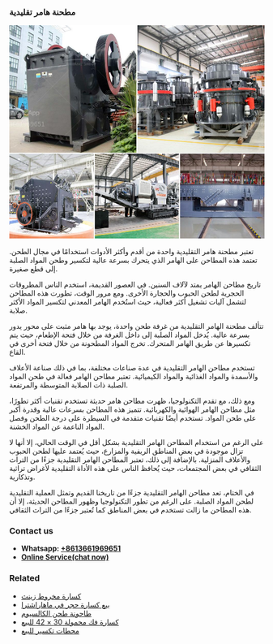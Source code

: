 <h3>مطحنة هامر تقليدية</h3><img src='1701854157.jpg' alt=''><p>تعتبر مطحنة هامر التقليدية واحدة من أقدم وأكثر الأدوات استخدامًا في مجال الطحن. تعتمد هذه المطاحن على الهامر الذي يتحرك بسرعة عالية لتكسير وطحن المواد الصلبة إلى قطع صغيرة.</p><p>تاريخ مطاحن الهامر يمتد لآلاف السنين. في العصور القديمة، استخدم الناس المطروقات الحجرية لطحن الحبوب والحجارة الأخرى. ومع مرور الوقت، تطورت هذه المطاحن لتشمل آليات تشغيل أكثر فعالية، حيث استُخدم الهامر المعدني لتكسير المواد الأكثر صلابة.</p><p>تتألف مطحنة الهامر التقليدية من غرفة طحن واحدة، يوجد بها هامر مثبت على محور يدور بسرعة عالية. يُدخل المواد الصلبة إلى داخل الغرفة من خلال فتحة الإطعام، حيث يتم تكسيرها عن طريق الهامر المتحرك. تخرج المواد المطحونة من خلال فتحة أخرى في القاع.</p><p>تستخدم مطاحن الهامر التقليدية في عدة صناعات مختلفة، بما في ذلك صناعة الأعلاف والأسمدة والمواد الغذائية والمواد الكيميائية. تعتبر مطاحن الهامر فعالة في طحن المواد الصلبة ذات الصلابة المتوسطة والمرتفعة.</p><p>ومع ذلك، مع تقدم التكنولوجيا، ظهرت مطاحن هامر حديثة تستخدم تقنيات أكثر تطورًا، مثل مطاحن الهامر الهوائية والكهربائية. تتميز هذه المطاحن بسرعات عالية وقدرة أكبر على طحن المواد. تستخدم أيضًا تقنيات متقدمة في السيطرة على درجة الطحن وفصل المواد الناعمة عن المواد الخشنة.</p><p>على الرغم من استخدام المطاحن الهامر التقليدية بشكل أقل في الوقت الحالي، إلا أنها لا تزال موجودة في بعض المناطق الريفية والمزارع، حيث يُعتمد عليها لطحن الحبوب والأعلاف المنزلية. بالإضافة إلى ذلك، تعتبر المطاحن الهامر التقليدية جزءًا من التراث الثقافي في بعض المجتمعات، حيث يُحافظ الناس على هذه الأداة التقليدية لأغراض تراثية وتذكارية.</p><p>في الختام، تعد مطاحن الهامر التقليدية جزءًا من تاريخنا القديم وتمثل العملية التقليدية لطحن المواد الصلبة. على الرغم من تطور التكنولوجيا وظهور المطاحن الحديثة، إلا أن هذه المطاحن ما زالت تستخدم في بعض المناطق كما تُعتبر جزءًا من التراث الثقافي.</p><h3>Contact us</h3><ul><li><strong>Whatsapp:&nbsp;<a href="https://wa.me/8613661969651">+8613661969651</a></strong></li><li><a href="https://swt.shibang-china.com/?git&amp;zhl&amp;مطحنة هامر تقليدية"><strong>Online Service(chat now)</strong></a></li></ul><h3>Related</h3><ul><li><a href='كسارة مخروط زينث.md'>كسارة مخروط زينث</a></li><li><a href='بيع كسارة حجر في ماهاراشترا.md'>بيع كسارة حجر في ماهاراشترا</a></li><li><a href='طاحونة طحن الكالسيوم.md'>طاحونة طحن الكالسيوم</a></li><li><a href='كسارة فك محمولة 30 × 42 للبيع.md'>كسارة فك محمولة 30 × 42 للبيع</a></li><li><a href='محطات تكسير للبيع.md'>محطات تكسير للبيع</a></li></ul>